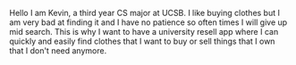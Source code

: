Hello I am Kevin, a third year CS major at UCSB. I like buying clothes but I am very bad at finding it and I have no patience so often times I will give up mid search. This is why I want to have a university resell app where I can quickly and easily find clothes that I want to buy or sell things that I own that I don't need anymore.
